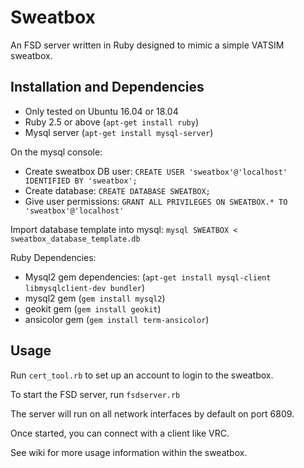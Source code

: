 # Sweatbox
An FSD server written in Ruby designed to mimic a simple VATSIM sweatbox.

## Installation and Dependencies

- Only tested on Ubuntu 16.04 or 18.04
- Ruby 2.5 or above (`apt-get install ruby`)
- Mysql server (`apt-get install mysql-server`)

On the mysql console:
- Create sweatbox DB user: `CREATE USER 'sweatbox'@'localhost' IDENTIFIED BY 'sweatbox';`
- Create database: `CREATE DATABASE SWEATBOX;`
- Give user permissions: `GRANT ALL PRIVILEGES ON SWEATBOX.* TO 'sweatbox'@'localhost'`

Import database template into mysql: `mysql SWEATBOX < sweatbox_database_template.db`

Ruby Dependencies:

- Mysql2 gem dependencies: (`apt-get install mysql-client libmysqlclient-dev bundler`)
- mysql2 gem (`gem install mysql2`)
- geokit gem (`gem install geokit`)
- ansicolor gem (`gem install term-ansicolor`)

## Usage

Run `cert_tool.rb` to set up an account to login to the sweatbox.

To start the FSD server, run `fsdserver.rb`

The server will run on all network interfaces by default on port 6809.

Once started, you can connect with a client like VRC.

See wiki for more usage information within the sweatbox.
